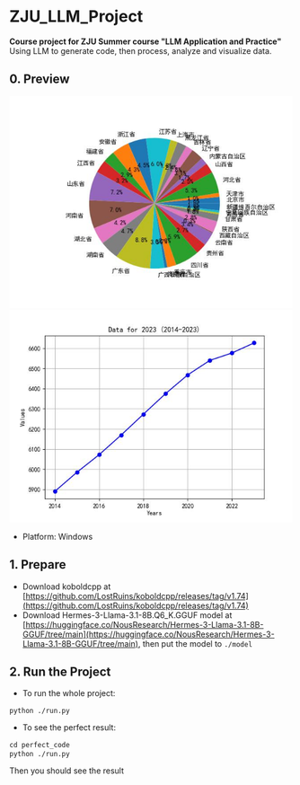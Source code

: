 # ZJU_LLM_Project
**Course project for ZJU Summer course "LLM Application and Practice"** \
Using LLM to generate code, then process, analyze and visualize data. 
## 0. Preview
![](./asset/pie_chart.jpg)
![](./asset/line_chart.jpg)

- Platform: Windows

## 1. Prepare
- Download koboldcpp at [https://github.com/LostRuins/koboldcpp/releases/tag/v1.74](https://github.com/LostRuins/koboldcpp/releases/tag/v1.74)
- Download Hermes-3-Llama-3.1-8B.Q6_K.GGUF model at [https://huggingface.co/NousResearch/Hermes-3-Llama-3.1-8B-GGUF/tree/main](https://huggingface.co/NousResearch/Hermes-3-Llama-3.1-8B-GGUF/tree/main), then put the model to ``./model``

## 2. Run the Project
- To run the whole project:
```shell
python ./run.py
```
- To see the perfect result:
```shell
cd perfect_code
python ./run.py
```
Then you should see the result
